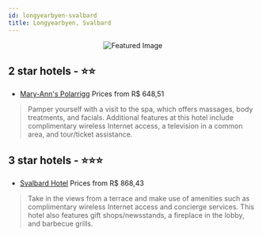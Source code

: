 ```yaml
---
id: longyearbyen-svalbard
title: Longyearbyen, Svalbard
---
```


<center><img src="https://i.travelapi.com/hotels/5000000/4700000/4691800/4691781/f4f39ed9_z.jpg" alt="Featured Image" /></center>


##  2 star hotels - ⭐️⭐️

-    [Mary-Ann's Polarrigg](https://us.hurb.com/hotels/longyearbyen/mary-ann-s-polarrigg-JNP-JP854639?cmp=18055) Prices from R$ 648,51
   > Pamper yourself with a visit to the spa, which offers massages, body treatments, and facials. Additional features at this hotel include complimentary wireless Internet access, a television in a common area, and tour/ticket assistance.

##  3 star hotels - ⭐️⭐️⭐️

-    [Svalbard Hotel](https://us.hurb.com/hotels/longyearbyen/svalbard-hotel-JNP-JP139880?cmp=18055) Prices from R$ 868,43
   > Take in the views from a terrace and make use of amenities such as complimentary wireless Internet access and concierge services. This hotel also features gift shops/newsstands, a fireplace in the lobby, and barbecue grills.
